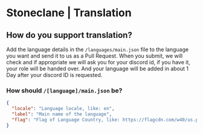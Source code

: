 # Stoneclane | Translation

## How do you support translation?

Add the language details in the `/languages/main.json` file to the language you want and send it to us as a Pull Request. When you submit, we will check and if appropriate we will ask you for your discord id, if you have it, your role will be handed over. And your language will be added in about 1 Day after your discord ID is requested.

### How should `/[language]/main.json` be?

```json
{ 
  "locale": "Language locale, like: en", 
  "label": "Main name of the language",
  "flag": "Flag of Language Country, like: https://flagcdn.com/w40/us.png (we only accept flagcdn)" 
}
```
